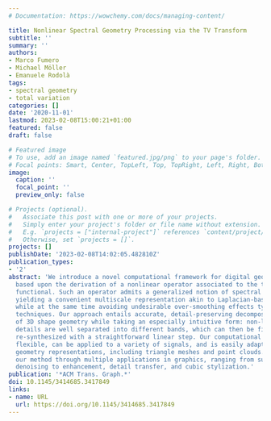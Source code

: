 ```yaml
---
# Documentation: https://wowchemy.com/docs/managing-content/

title: Nonlinear Spectral Geometry Processing via the TV Transform
subtitle: ''
summary: ''
authors:
- Marco Fumero
- Michael Möller
- Emanuele Rodolà
tags:
- spectral geometry
- total variation
categories: []
date: '2020-11-01'
lastmod: 2023-02-08T15:00:21+01:00
featured: false
draft: false

# Featured image
# To use, add an image named `featured.jpg/png` to your page's folder.
# Focal points: Smart, Center, TopLeft, Top, TopRight, Left, Right, BottomLeft, Bottom, BottomRight.
image:
  caption: ''
  focal_point: ''
  preview_only: false

# Projects (optional).
#   Associate this post with one or more of your projects.
#   Simply enter your project's folder or file name without extension.
#   E.g. `projects = ["internal-project"]` references `content/project/deep-learning/index.md`.
#   Otherwise, set `projects = []`.
projects: []
publishDate: '2023-02-08T14:02:05.482810Z'
publication_types:
- '2'
abstract: 'We introduce a novel computational framework for digital geometry processing,
  based upon the derivation of a nonlinear operator associated to the total variation
  functional. Such an operator admits a generalized notion of spectral decomposition,
  yielding a convenient multiscale representation akin to Laplacian-based methods,
  while at the same time avoiding undesirable over-smoothing effects typical of such
  techniques. Our approach entails accurate, detail-preserving decomposition and manipulation
  of 3D shape geometry while taking an especially intuitive form: non-local semantic
  details are well separated into different bands, which can then be filtered and
  re-synthesized with a straightforward linear step. Our computational framework is
  flexible, can be applied to a variety of signals, and is easily adapted to different
  geometry representations, including triangle meshes and point clouds. We showcase
  our method through multiple applications in graphics, ranging from surface and signal
  denoising to enhancement, detail transfer, and cubic stylization.'
publication: '*ACM Trans. Graph.*'
doi: 10.1145/3414685.3417849
links:
- name: URL
  url: https://doi.org/10.1145/3414685.3417849
---
```

